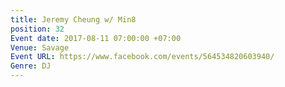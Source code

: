 ```yaml
---
title: Jeremy Cheung w/ Min8
position: 32
Event date: 2017-08-11 07:00:00 +07:00
Venue: Savage
Event URL: https://www.facebook.com/events/564534820603940/
Genre: DJ
---
```


